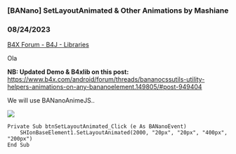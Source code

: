 ### [BANano] SetLayoutAnimated & Other Animations by Mashiane
### 08/24/2023
[B4X Forum - B4J - Libraries](https://www.b4x.com/android/forum/threads/149793/)

Ola  
  
**NB: Updated Demo & B4xlib on this post:**  
<https://www.b4x.com/android/forum/threads/bananocssutils-utility-helpers-animations-on-any-bananoelement.149805/#post-949404>  
  
We will use BANanoAnimeJS..  
  
![](https://www.b4x.com/android/forum/attachments/145127)  
  
  

```B4X
Private Sub btnSetLayoutAnimated_Click (e As BANanoEvent)  
    SHIonBaseElement1.SetLayoutAnimated(2000, "20px", "20px", "400px", "200px")  
End Sub
```